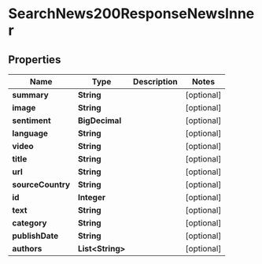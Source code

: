 

# SearchNews200ResponseNewsInner


## Properties

| Name | Type | Description | Notes |
|------------ | ------------- | ------------- | -------------|
|**summary** | **String** |  |  [optional] |
|**image** | **String** |  |  [optional] |
|**sentiment** | **BigDecimal** |  |  [optional] |
|**language** | **String** |  |  [optional] |
|**video** | **String** |  |  [optional] |
|**title** | **String** |  |  [optional] |
|**url** | **String** |  |  [optional] |
|**sourceCountry** | **String** |  |  [optional] |
|**id** | **Integer** |  |  [optional] |
|**text** | **String** |  |  [optional] |
|**category** | **String** |  |  [optional] |
|**publishDate** | **String** |  |  [optional] |
|**authors** | **List&lt;String&gt;** |  |  [optional] |



